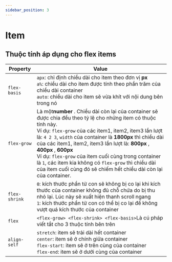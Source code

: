 ```yaml
---
sidebar_position: 3
---
```


# Item

## Thuộc tính áp dụng cho flex items

| Property      | Value                                                                                                                                                                                                                                                                                                                                                                                                                                                                                                          |
| ------------- | -------------------------------------------------------------------------------------------------------------------------------------------------------------------------------------------------------------------------------------------------------------------------------------------------------------------------------------------------------------------------------------------------------------------------------------------------------------------------------------------------------------- |
| `flex-basis`  | `apx`: chỉ định chiều dài cho item theo đơn vị **px**<br />`a%`: chiều dài cho item được tính theo phần trăm của chiều dài container<br />`auto`: chiều dài cho item sẽ vừa khít với nội dung bên trong nó                                                                                                                                                                                                                                                                                                     |
| `flex-grow`   | Là một**number** . Chiều dài còn lại của container sẽ được chia đều theo tỷ lệ cho những item có thuộc tính này.<br />Ví dụ: `flex-grow` của các item1, item2, item3 lần lượt là: `4 2 3`, `width` của container là **1800px** thì chiều dài của các item1, item2, item3 lần lượt là: **800px** , **400px** , **600px**<br />Ví dụ: `flex-grow` của item cuối cùng trong container là `1`, các item kia không có `flex-grow` thì chiều dài của item cuối cùng đó sẽ chiếm hết chiều dài còn lại của container. |
| `flex-shrink` | `0`: kích thước phần tử con sẽ không bị co lại khi kích thước của container không đủ chỗ chứa do bị thu nhỏ lại. Lúc này sẽ xuất hiện thanh scroll ngang<br />`1`: kích thước phần tử con có thể bị co lại để không vượt quá kích thước của container                                                                                                                                                                                                                                                          |
| `flex`        | `<flex-grow> <flex-shrink> <flex-basis>`Là cú pháp viết tắt cho 3 thuộc tính bên trên                                                                                                                                                                                                                                                                                                                                                                                                                          |
| `align-self`  | `stretch`: item sẽ trải dài hết container<br />`center`: item sẽ ở chính giữa container<br />`flex-start`: item sẽ ở trên cùng của container<br />`flex-end`: item sẽ ở dưới cùng của container                                                                                                                                                                                                                                                                                                                |
